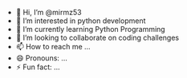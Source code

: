 - 👋 Hi, I’m @mirmz53
- 👀 I’m interested in python development 
- 🌱 I’m currently learning Python Programming 
- 💞️ I’m looking to collaborate on coding challenges 
- 📫 How to reach me ...
- 😄 Pronouns: ...
- ⚡ Fun fact: ...

<!---
mirmz53/mirmz53 is a ✨ special ✨ repository because its `README.md` (this file) appears on your GitHub profile.
You can click the Preview link to take a look at your changes.
--->
